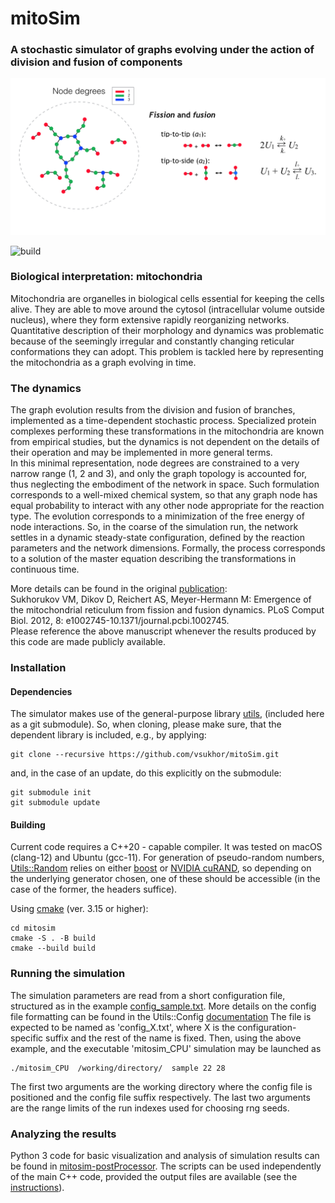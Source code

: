 #  mitoSim

### A stochastic simulator of graphs evolving under the action of division and fusion of components

![dynamic graph](docs/imgs/dynamic_graph.png)

![build](https://github.com/vsukhor/MosaicSC/actions/workflows/cmake.yml/badge.svg)

### Biological interpretation: mitochondria

Mitochondria are organelles in biological cells essential for keeping the cells alive.
They are able to move around the cytosol (intracellular volume outside nucleus), where they
form extensive rapidly reorganizing networks.
Quantitative description of their morphology and dynamics was problematic
because of the seemingly irregular and constantly changing reticular conformations they can adopt.
This problem is tackled here by representing the mitochondria as a graph evolving in time.

### The dynamics

The graph evolution results from the division and fusion of branches, implemented as a
time-dependent stochastic process. Specialized protein complexes performing these
transformations in the mitochondria are known from empirical studies, but the dynamics is not
dependent on the details of their operation and may be implemented in more general terms.  
In this minimal representation, node degrees are constrained to a very narrow range (1, 2 and 3),
and only the graph topology is accounted for, thus neglecting the embodiment of the network in space.
Such formulation corresponds to a well-mixed chemical system, so that any graph node has
equal probability to interact with any other node appropriate for the reaction type.
The evolution corresponds to a minimization of the free energy of node interactions.
So, in the coarse of the simulation run, the network settles in a dynamic steady-state configuration,
defined by the reaction parameters and the network dimensions.
Formally, the process corresponds to a solution of the master equation describing the
transformations in continuous time.

More details can be found in the original
[publication](https://journals.plos.org/ploscompbiol/article?id=10.1371/journal.pcbi.1002745):  
Sukhorukov VM, Dikov D, Reichert AS, Meyer-Hermann M: Emergence of the mitochondrial
reticulum from fission and fusion dynamics.
PLoS Comput Biol. 2012, 8: e1002745-10.1371/journal.pcbi.1002745.  
Please reference the above manuscript whenever the results produced by this code are made publicly available.

### Installation

#### Dependencies

The simulator makes use of the general-purpose library [utils](https://github.com/vsukhor/utils),
(included here as a git submodule).
So, when cloning, please make sure, that the dependent library is included, e.g., by applying:

```console
git clone --recursive https://github.com/vsukhor/mitoSim.git
```

and, in the case of an update, do this explicitly on the submodule:

```console
git submodule init
git submodule update
```

#### Building

Current code requires a C++20 - capable compiler. It was tested on macOS (clang-12) and Ubuntu (gcc-11).
For generation of pseudo-random numbers, [Utils::Random](https://github.com/vsukhor/utils/tree/master/utils/random)
relies on either [boost](https://www.boost.org/) or [NVIDIA cuRAND](https://developer.nvidia.com/curand), so
depending on the underlying generator chosen, one of these should be accessible (in the case
of the former, the headers suffice).

Using [cmake](https://cmake.org) (ver. 3.15 or higher):  

```console
cd mitosim  
cmake -S . -B build  
cmake --build build  
```
### Running the simulation

The simulation parameters are read from a short configuration file, structured
as in the example [config_sample.txt](examples/config_sample.txt).
More details on the config file formatting can be found in the
Utils::Config [documentation](https://github.com/vsukhor/utils/blob/master/utils/config/conf_file_structure.md)
The file is expected to be named as 'config_X.txt', where X is the configuration-specific suffix
and the rest of the name is fixed.
Then, using the above example, and the executable 'mitosim_CPU' simulation may be launched as

```console
./mitosim_CPU  /working/directory/  sample 22 28
```

The first two arguments are the working directory where the config file is positioned and the
config file suffix respectively. The last two arguments are the range limits of the run indexes
used for choosing rng seeds.

### Analyzing the results

Python 3 code for basic visualization and analysis of simulation results can be found in
[mitosim-postProcessor](https://github.com/vsukhor/mitosim-postProcessor).
The scripts can be used independently of the main C++ code,  provided the output files are
available (see the [instructions](https://github.com/vsukhor/mitoSim-postProcessor/blob/main/README.md)).
